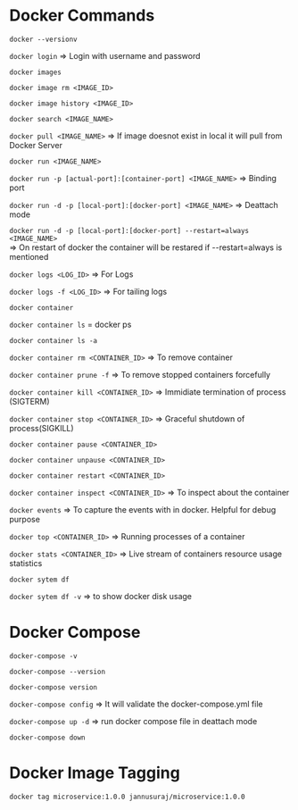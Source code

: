 Docker Commands
===============

```docker --versionv```

```docker login``` 															=> Login with username and password

```docker images```

```docker image rm <IMAGE_ID>```

```docker image history <IMAGE_ID>```

```docker search <IMAGE_NAME>```

```docker pull <IMAGE_NAME>```												=> If image doesnot exist in local it will pull from Docker Server

```docker run <IMAGE_NAME>```

```docker run -p [actual-port]:[container-port] <IMAGE_NAME>``` 				=> Binding port

```docker run -d -p [local-port]:[docker-port] <IMAGE_NAME>``` 			    => Deattach mode 

```docker run -d -p [local-port]:[docker-port] --restart=always <IMAGE_NAME>``` 			    
																		=> On restart of docker the container will be restared if --restart=always is mentioned

```docker logs <LOG_ID>```													=> For Logs

```docker logs -f <LOG_ID>``` 												=> For tailing logs

```docker container```

```docker container ls```			= docker ps

```docker container ls -a```

```docker container rm <CONTAINER_ID>```										=> To remove container

```docker container prune -f``` 												=> To remove stopped containers forcefully

```docker container kill <CONTAINER_ID>```			=> Immidiate termination of process (SIGTERM) 

```docker container stop <CONTAINER_ID>```			=> Graceful shutdown of process(SIGKILL)

```docker container pause <CONTAINER_ID>```

```docker container unpause <CONTAINER_ID>```

```docker container restart <CONTAINER_ID>```

```docker container inspect <CONTAINER_ID>```									=> To inspect about the container


```docker events```															=> To capture the events with in docker. Helpful for debug purpose

```docker top <CONTAINER_ID>``` 												=> Running processes of a container

```docker stats <CONTAINER_ID>``` 											=> Live stream of containers resource usage statistics


```docker sytem df```

```docker sytem df -v``` 														=> to show docker disk usage


Docker Compose
==============
```docker-compose -v```

```docker-compose --version```

```docker-compose version```

```docker-compose config```													=> It will validate the docker-compose.yml file

```docker-compose up -d```													=> run docker compose file in deattach mode

```docker-compose down```


Docker Image Tagging
====================
```docker tag microservice:1.0.0 jannusuraj/microservice:1.0.0```